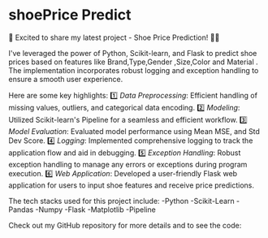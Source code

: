 # shoePrice Predict

🔷 Excited to share my latest project - Shoe Price Prediction! 👟👞

I've leveraged the power of Python, Scikit-learn, and Flask to predict shoe prices based on features like Brand,Type,Gender ,Size,Color and Material . The implementation incorporates robust logging and exception handling to ensure a smooth user experience.

Here are some key highlights:
1️⃣ *Data Preprocessing*: Efficient handling of missing values, outliers, and categorical data encoding.
2️⃣ *Modeling*: Utilized Scikit-learn's Pipeline for a seamless and efficient workflow.
3️⃣ *Model Evaluation*: Evaluated model performance using Mean MSE, and Std Dev Score.
4️⃣ *Logging*: Implemented comprehensive logging to track the application flow and aid in debugging.
5️⃣ *Exception Handling*: Robust exception handling to manage any errors or exceptions during program execution.
6️⃣ *Web Application*: Developed a user-friendly Flask web application for users to input shoe features and receive price predictions.

The tech stacks used for this project include:
 -Python
 -Scikit-Learn
 -Pandas
 -Numpy
 -Flask
 -Matplotlib
 -Pipeline

Check out my GitHub repository for more details and to see the code:
